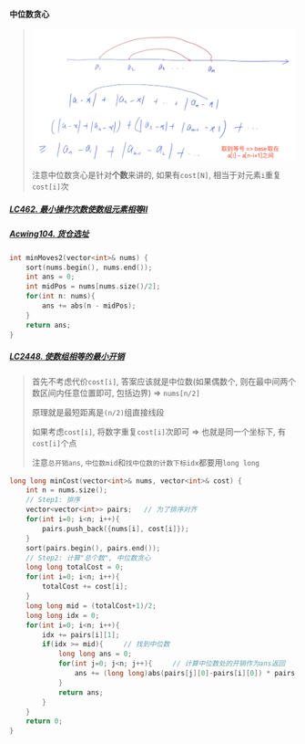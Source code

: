 #### 中位数贪心

> ![中位数贪心](/appendix/%E4%B8%AD%E4%BD%8D%E6%95%B0%E8%B4%AA%E5%BF%83.png)
> 
> 注意中位数贪心是针对**个数**来讲的, 如果有`cost[N]`, 相当于对元素`i`重复`cost[i]`次

##### [LC462. 最小操作次数使数组元素相等II](/workspace/462.%E6%9C%80%E5%B0%91%E7%A7%BB%E5%8A%A8%E6%AC%A1%E6%95%B0%E4%BD%BF%E6%95%B0%E7%BB%84%E5%85%83%E7%B4%A0%E7%9B%B8%E7%AD%89-ii.cpp)


##### [Acwing104. 货仓选址](/acwing/Section%206/6_%E8%B4%A7%E4%BB%93%E9%80%89%E5%9D%80.cpp)

```CPP
int minMoves2(vector<int>& nums) {
    sort(nums.begin(), nums.end());
    int ans = 0;
    int midPos = nums[nums.size()/2];
    for(int n: nums){
        ans += abs(n - midPos);
    }
    return ans;
}
```


##### [LC2448. 使数组相等的最小开销](https://leetcode.cn/problems/minimum-cost-to-make-array-equal/)

> 首先不考虑代价`cost[i]`, 答案应该就是中位数(如果偶数个, 则在最中间两个数区间内任意位置即可, 包括边界) => `nums[n/2]`
> 
> 原理就是最短距离是`(n/2)`组直接线段
> 
> 如果考虑`cost[i]`, 将数字重复`cost[i]`次即可 => 也就是同一个坐标下, 有`cost[i]`个点
> 
> 注意`总开销ans`, `中位数mid`和`找中位数的计数下标idx`都要用`long long`

```CPP
long long minCost(vector<int>& nums, vector<int>& cost) {
    int n = nums.size();
    // Step1: 排序
    vector<vector<int>> pairs;   // 为了排序对齐
    for(int i=0; i<n; i++){
        pairs.push_back({nums[i], cost[i]});
    }
    sort(pairs.begin(), pairs.end());
    // Step2: 计算"总个数", 中位数贪心
    long long totalCost = 0;
    for(int i=0; i<n; i++){
        totalCost += cost[i];
    }
    long long mid = (totalCost+1)/2;
    long long idx = 0;
    for(int i=0; i<n; i++){
        idx += pairs[i][1];
        if(idx >= mid){     // 找到中位数
            long long ans = 0;
            for(int j=0; j<n; j++){     // 计算中位数处的开销作为ans返回
                ans += (long long)abs(pairs[j][0]-pairs[i][0]) * pairs[j][1];
            }
            return ans;
        }
    }
    return 0;
}
```